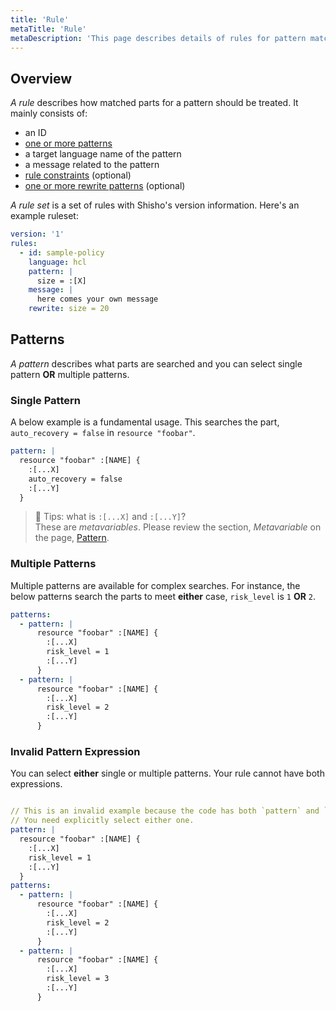 ```yaml
---
title: 'Rule'
metaTitle: 'Rule'
metaDescription: 'This page describes details of rules for pattern matching.'
---
```


## Overview

_A rule_ describes how matched parts for a pattern should be treated. It mainly consists of:

- an ID
- [one or more patterns](/learn-shisho/01-pattern)
- a target language name of the pattern
- a message related to the pattern
- [rule constraints](/learn-shisho/03-constraint) (optional)
- [one or more rewrite patterns](/learn-shisho/04-rewrite-pattern) (optional)

_A rule set_ is a set of rules with Shisho's version information. Here's an example ruleset:

```yaml
version: '1'
rules:
  - id: sample-policy
    language: hcl
    pattern: |
      size = :[X]
    message: |
      here comes your own message
    rewrite: size = 20
```

## Patterns

_A pattern_ describes what parts are searched and you can select single pattern **OR** multiple patterns.

### Single Pattern

A below example is a fundamental usage. This searches the part, `auto_recovery = false` in `resource "foobar"`. 

```yaml
pattern: |
  resource "foobar" :[NAME] {
    :[...X]
    auto_recovery = false
    :[...Y]
  }
```

> 📝 Tips: what is `:[...X]` and `:[...Y]`?  
> These are _metavariables_. Please review the section, _Metavariable_ on the page, [Pattern](/learn-shisho/01-pattern). 

### Multiple Patterns

Multiple patterns are available for complex searches. For instance, the below patterns search the parts to meet **either** case, `risk_level` is `1` **OR** `2`. 

```yaml
patterns:
  - pattern: |
      resource "foobar" :[NAME] {
        :[...X]
        risk_level = 1
        :[...Y]
      }
  - pattern: |
      resource "foobar" :[NAME] {
        :[...X]
        risk_level = 2
        :[...Y]
      }
```

### Invalid Pattern Expression

You can select **either** single or multiple patterns. Your rule cannot have both expressions.

```yaml

// This is an invalid example because the code has both `pattern` and `patterns`.
// You need explicitly select either one. 
pattern: | 
  resource "foobar" :[NAME] {
    :[...X]
    risk_level = 1
    :[...Y]
  }
patterns:
  - pattern: | 
      resource "foobar" :[NAME] {
        :[...X]
        risk_level = 2
        :[...Y]
      }
  - pattern: |
      resource "foobar" :[NAME] {
        :[...X]
        risk_level = 3
        :[...Y]
      }
```

